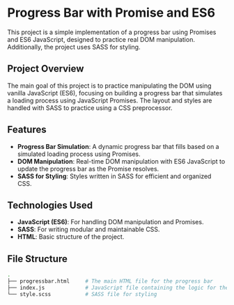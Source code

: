 # Progress Bar with Promise and ES6

This project is a simple implementation of a progress bar using Promises and ES6 JavaScript, designed to practice real DOM manipulation. Additionally, the project uses SASS for styling.

## Project Overview

The main goal of this project is to practice manipulating the DOM using vanilla JavaScript (ES6), focusing on building a progress bar that simulates a loading process using JavaScript Promises. The layout and styles are handled with SASS to practice using a CSS preprocessor.

## Features

- **Progress Bar Simulation**: A dynamic progress bar that fills based on a simulated loading process using Promises.
- **DOM Manipulation**: Real-time DOM manipulation with ES6 JavaScript to update the progress bar as the Promise resolves.
- **SASS for Styling**: Styles written in SASS for efficient and organized CSS.

## Technologies Used

- **JavaScript (ES6)**: For handling DOM manipulation and Promises.
- **SASS**: For writing modular and maintainable CSS.
- **HTML**: Basic structure of the project.

## File Structure

```bash
.
├── progressbar.html     # The main HTML file for the progress bar
├── index.js             # JavaScript file containing the logic for the progress bar
└── style.scss           # SASS file for styling
```
